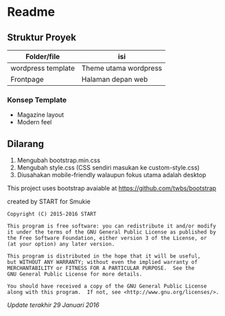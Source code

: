 # Readme

## Struktur Proyek
|Folder/file|isi|
|----|---|
|wordpress template|Theme utama wordpress|
|Frontpage|Halaman depan web|

### Konsep Template

+ Magazine layout
+ Modern feel

## Dilarang
1. Mengubah bootstrap.min.css
2. Mengubah style.css (CSS sendiri masukan ke custom-style.css)
3. Diusahakan mobile-friendly walaupun fokus utama adalah desktop

This project uses bootstrap avaiable at https://github.com/twbs/bootstrap

created by START for Smukie

    Copyright (C) 2015-2016 START

    This program is free software: you can redistribute it and/or modify
    it under the terms of the GNU General Public License as published by
    the Free Software Foundation, either version 3 of the License, or
    (at your option) any later version.

    This program is distributed in the hope that it will be useful,
    but WITHOUT ANY WARRANTY; without even the implied warranty of
    MERCHANTABILITY or FITNESS FOR A PARTICULAR PURPOSE.  See the
    GNU General Public License for more details.

    You should have received a copy of the GNU General Public License
    along with this program.  If not, see <http://www.gnu.org/licenses/>.


*Update terakhir 29 Januari 2016*
